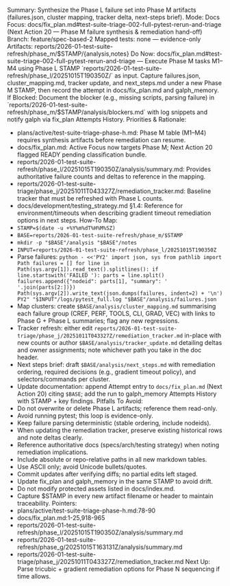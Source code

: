 Summary: Synthesize the Phase L failure set into Phase M artifacts (failures.json, cluster mapping, tracker delta, next-steps brief).
Mode: Docs
Focus: docs/fix_plan.md#test-suite-triage-002-full-pytest-rerun-and-triage (Next Action 20 — Phase M failure synthesis & remediation hand-off)
Branch: feature/spec-based-2
Mapped tests: none — evidence-only
Artifacts: reports/2026-01-test-suite-refresh/phase_m/$STAMP/{analysis,notes}
Do Now: docs/fix_plan.md#test-suite-triage-002-full-pytest-rerun-and-triage — Execute Phase M tasks M1–M4 using Phase L STAMP `reports/2026-01-test-suite-refresh/phase_l/20251015T190350Z/` as input. Capture failures.json, cluster_mapping.md, tracker update, and next_steps.md under a new Phase M STAMP, then record the attempt in docs/fix_plan.md and galph_memory.
If Blocked: Document the blocker (e.g., missing scripts, parsing failure) in `reports/2026-01-test-suite-refresh/phase_m/$STAMP/analysis/blockers.md` with log snippets and notify galph via fix_plan Attempts History.
Priorities & Rationale:
- plans/active/test-suite-triage-phase-h.md: Phase M table (M1–M4) requires synthesis artifacts before remediation can resume.
- docs/fix_plan.md: Active Focus now targets Phase M; Next Action 20 flagged READY pending classification bundle.
- reports/2026-01-test-suite-refresh/phase_l/20251015T190350Z/analysis/summary.md: Provides authoritative failure counts and deltas to reference in the mapping.
- reports/2026-01-test-suite-triage/phase_j/20251011T043327Z/remediation_tracker.md: Baseline tracker that must be refreshed with Phase L counts.
- docs/development/testing_strategy.md §1.4: Reference for environment/timeouts when describing gradient timeout remediation options in next steps.
How-To Map:
- `STAMP=$(date -u +%Y%m%dT%H%M%SZ)`
- `BASE=reports/2026-01-test-suite-refresh/phase_m/$STAMP`
- `mkdir -p "$BASE"/analysis "$BASE"/notes`
- `INPUT=reports/2026-01-test-suite-refresh/phase_l/20251015T190350Z`
- Parse failures: `python - <<'PY2'
import json, sys
from pathlib import Path
failures = []
for line in Path(sys.argv[1]).read_text().splitlines():
    if line.startswith('FAILED '):
        parts = line.split()
        failures.append({"nodeid": parts[1], "summary": ' '.join(parts[2:])})
Path(sys.argv[2]).write_text(json.dumps(failures, indent=2) + '\n')
PY2" "$INPUT"/logs/pytest_full.log "$BASE"/analysis/failures.json`
- Map clusters: create `$BASE/analysis/cluster_mapping.md` summarising each failure group (CREF, PERF, TOOLS, CLI, GRAD, VEC) with links to Phase G + Phase L summaries; flag any new regressions.
- Tracker refresh: either edit `reports/2026-01-test-suite-triage/phase_j/20251011T043327Z/remediation_tracker.md` in-place with new counts or author `$BASE/analysis/tracker_update.md` detailing deltas and owner assignments; note whichever path you take in the doc header.
- Next steps brief: draft `$BASE/analysis/next_steps.md` with remediation ordering, required decisions (e.g., gradient timeout policy), and selectors/commands per cluster.
- Update documentation: append Attempt entry to `docs/fix_plan.md` (Next Action 20) citing `$BASE`; add the run to galph_memory Attempts History with STAMP + key findings.
Pitfalls To Avoid:
- Do not overwrite or delete Phase L artifacts; reference them read-only.
- Avoid running pytest; this loop is evidence-only.
- Keep failure parsing deterministic (stable ordering, include nodeids).
- When updating the remediation tracker, preserve existing historical rows and note deltas clearly.
- Reference authoritative docs (specs/arch/testing strategy) when noting remediation implications.
- Include absolute or repo-relative paths in all new markdown tables.
- Use ASCII only; avoid Unicode bullets/quotes.
- Commit updates after verifying diffs; no partial edits left staged.
- Update fix_plan and galph_memory in the same STAMP to avoid drift.
- Do not modify protected assets listed in docs/index.md.
- Capture $STAMP in every new artifact filename or header to maintain traceability.
Pointers:
- plans/active/test-suite-triage-phase-h.md:78-90
- docs/fix_plan.md:1-25,918-965
- reports/2026-01-test-suite-refresh/phase_l/20251015T190350Z/analysis/summary.md
- reports/2026-01-test-suite-refresh/phase_g/20251015T163131Z/analysis/summary.md
- reports/2026-01-test-suite-triage/phase_j/20251011T043327Z/remediation_tracker.md
Next Up: Parse tricubic + gradient remediation options for Phase N sequencing if time allows.
